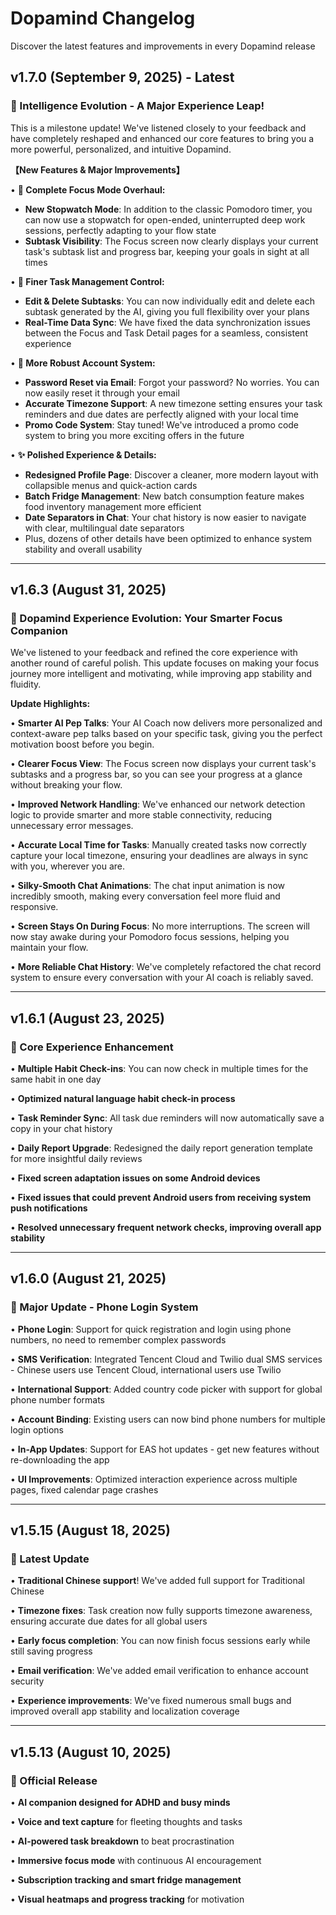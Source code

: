 # Dopamind Changelog

Discover the latest features and improvements in every Dopamind release

## v1.7.0 (September 9, 2025) - Latest

### 🚀 Intelligence Evolution - A Major Experience Leap!

This is a milestone update! We've listened closely to your feedback and have completely reshaped and enhanced our core features to bring you a more powerful, personalized, and intuitive Dopamind.

**【New Features & Major Improvements】**

• **🚀 Complete Focus Mode Overhaul:**
  - **New Stopwatch Mode**: In addition to the classic Pomodoro timer, you can now use a stopwatch for open-ended, uninterrupted deep work sessions, perfectly adapting to your flow state
  - **Subtask Visibility**: The Focus screen now clearly displays your current task's subtask list and progress bar, keeping your goals in sight at all times

• **🧠 Finer Task Management Control:**
  - **Edit & Delete Subtasks**: You can now individually edit and delete each subtask generated by the AI, giving you full flexibility over your plans
  - **Real-Time Data Sync**: We have fixed the data synchronization issues between the Focus and Task Detail pages for a seamless, consistent experience

• **🔐 More Robust Account System:**
  - **Password Reset via Email**: Forgot your password? No worries. You can now easily reset it through your email
  - **Accurate Timezone Support**: A new timezone setting ensures your task reminders and due dates are perfectly aligned with your local time
  - **Promo Code System**: Stay tuned! We've introduced a promo code system to bring you more exciting offers in the future

• **✨ Polished Experience & Details:**
  - **Redesigned Profile Page**: Discover a cleaner, more modern layout with collapsible menus and quick-action cards
  - **Batch Fridge Management**: New batch consumption feature makes food inventory management more efficient
  - **Date Separators in Chat**: Your chat history is now easier to navigate with clear, multilingual date separators
  - Plus, dozens of other details have been optimized to enhance system stability and overall usability

---

## v1.6.3 (August 31, 2025)

### 🚀 Dopamind Experience Evolution: Your Smarter Focus Companion

We've listened to your feedback and refined the core experience with another round of careful polish. This update focuses on making your focus journey more intelligent and motivating, while improving app stability and fluidity.

**Update Highlights:**

• **Smarter AI Pep Talks**: Your AI Coach now delivers more personalized and context-aware pep talks based on your specific task, giving you the perfect motivation boost before you begin.

• **Clearer Focus View**: The Focus screen now displays your current task's subtasks and a progress bar, so you can see your progress at a glance without breaking your flow.

• **Improved Network Handling**: We've enhanced our network detection logic to provide smarter and more stable connectivity, reducing unnecessary error messages.

• **Accurate Local Time for Tasks**: Manually created tasks now correctly capture your local timezone, ensuring your deadlines are always in sync with you, wherever you are.

• **Silky-Smooth Chat Animations**: The chat input animation is now incredibly smooth, making every conversation feel more fluid and responsive.

• **Screen Stays On During Focus**: No more interruptions. The screen will now stay awake during your Pomodoro focus sessions, helping you maintain your flow.

• **More Reliable Chat History**: We've completely refactored the chat record system to ensure every conversation with your AI coach is reliably saved.

---

## v1.6.1 (August 23, 2025)

### 🔧 Core Experience Enhancement

• **Multiple Habit Check-ins**: You can now check in multiple times for the same habit in one day

• **Optimized natural language habit check-in process**

• **Task Reminder Sync**: All task due reminders will now automatically save a copy in your chat history

• **Daily Report Upgrade**: Redesigned the daily report generation template for more insightful daily reviews

• **Fixed screen adaptation issues on some Android devices**

• **Fixed issues that could prevent Android users from receiving system push notifications**

• **Resolved unnecessary frequent network checks, improving overall app stability**

---

## v1.6.0 (August 21, 2025)

### 📱 Major Update - Phone Login System

• **Phone Login**: Support for quick registration and login using phone numbers, no need to remember complex passwords

• **SMS Verification**: Integrated Tencent Cloud and Twilio dual SMS services - Chinese users use Tencent Cloud, international users use Twilio

• **International Support**: Added country code picker with support for global phone number formats

• **Account Binding**: Existing users can now bind phone numbers for multiple login options

• **In-App Updates**: Support for EAS hot updates - get new features without re-downloading the app

• **UI Improvements**: Optimized interaction experience across multiple pages, fixed calendar page crashes

---

## v1.5.15 (August 18, 2025)

### 🔄 Latest Update

• **Traditional Chinese support**! We've added full support for Traditional Chinese

• **Timezone fixes**: Task creation now fully supports timezone awareness, ensuring accurate due dates for all global users

• **Early focus completion**: You can now finish focus sessions early while still saving progress

• **Email verification**: We've added email verification to enhance account security

• **Experience improvements**: We've fixed numerous small bugs and improved overall app stability and localization coverage

---

## v1.5.13 (August 10, 2025)

### 🎉 Official Release

• **AI companion designed for ADHD and busy minds**

• **Voice and text capture** for fleeting thoughts and tasks

• **AI-powered task breakdown** to beat procrastination

• **Immersive focus mode** with continuous AI encouragement

• **Subscription tracking and smart fridge management**

• **Visual heatmaps and progress tracking** for motivation